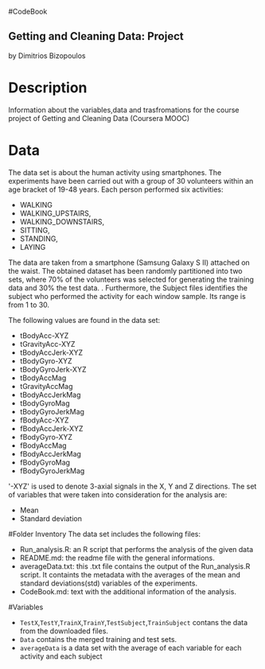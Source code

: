 #CodeBook
## Getting and Cleaning Data: Project
by Dimitrios Bizopoulos

# Description

Information about the variables,data and trasfromations for the course project of Getting and Cleaning Data (Coursera MOOC)

# Data
The data set is about the human activity using smartphones. The experiments have been carried out with a group of 30 volunteers within an age bracket of 19-48 years. Each person performed six activities: 
* WALKING
* WALKING_UPSTAIRS,
* WALKING_DOWNSTAIRS,
* SITTING,
* STANDING,
* LAYING

The data are taken from a smartphone (Samsung Galaxy S II) attached on the waist. The obtained dataset has been randomly partitioned into two sets, where 70% of the volunteers was selected for generating the training data and 30% the test data. . Furthermore, the Subject files identifies the subject who performed the activity for each window sample. Its range is from 1 to 30.

The following values are found in the data set:

* tBodyAcc-XYZ
* tGravityAcc-XYZ
* tBodyAccJerk-XYZ
* tBodyGyro-XYZ
* tBodyGyroJerk-XYZ
* tBodyAccMag
* tGravityAccMag
* tBodyAccJerkMag
* tBodyGyroMag
* tBodyGyroJerkMag
* fBodyAcc-XYZ
* fBodyAccJerk-XYZ
* fBodyGyro-XYZ
* fBodyAccMag
* fBodyAccJerkMag
* fBodyGyroMag
* fBodyGyroJerkMag

'-XYZ' is used to denote 3-axial signals in the X, Y and Z directions. The set of variables that were taken into consideration for the analysis are:

* Mean
* Standard deviation

#Folder Inventory
The data set includes the following files:
* Run_analysis.R: an R script that performs the analysis of the given data
* README.md: the readme file with the general informations.
* averageData.txt: this .txt file contains the output of the Run_analysis.R script. It containts the metadata with the averages of the mean and standard deviations(std) variables of the experiments.
* CodeBook.md: text with the additional information of the analysis.

#Variables
* `TestX`,`TestY`,`TrainX`,`TrainY`,`TestSubject`,`TrainSubject` contans the data from the downloaded files.
* `Data` contains the merged training and test sets.
* `averageData` is a data set with the average of each variable for each activity and each subject


